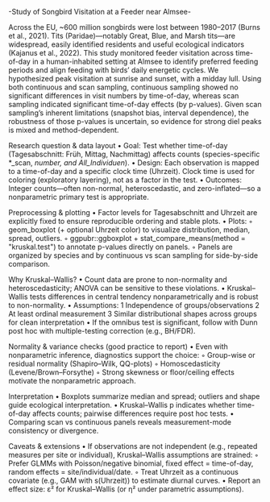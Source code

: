 -Study of Songbird Visitation at a Feeder near Almsee-

Across the EU, ~600 million songbirds were lost between 1980–2017 (Burns et al., 2021). 
Tits (Paridae)—notably Great, Blue, and Marsh tits—are widespread, easily identified residents and useful ecological indicators (Kajanus et al., 2022). 
This study monitored feeder visitation across time-of-day in a human-inhabited setting at Almsee to identify preferred feeding periods and align feeding with birds’ daily energetic cycles. 
We hypothesized peak visitation at sunrise and sunset, with a midday lull. Using both continuous and scan sampling, continuous sampling showed no significant differences in visit numbers by time-of-day, 
whereas scan sampling indicated significant time-of-day effects (by p-values). 
Given scan sampling’s inherent limitations (snapshot bias, interval dependence), the robustness of those p-values is uncertain, so evidence for strong diel peaks is mixed and method-dependent.

Research question & data layout
	•	Goal: Test whether time-of-day (Tagesabschnitt: Früh, Mittag, Nachmittag) affects counts (species-specific *_scan, *_number, and All_Individuen_*).
	•	Design: Each observation is mapped to a time-of-day and a specific clock time (Uhrzeit). Clock time is used for coloring (exploratory layering), not as a factor in the test.
	•	Outcomes: Integer counts—often non-normal, heteroscedastic, and zero-inflated—so a nonparametric primary test is appropriate.

Preprocessing & plotting
	•	Factor levels for Tagesabschnitt and Uhrzeit are explicitly fixed to ensure reproducible ordering and stable plots.
	•	Plots:
	◦	geom_boxplot (+ optional Uhrzeit color) to visualize distribution, median, spread, outliers.
	◦	ggpubr::ggboxplot + stat_compare_means(method = "kruskal.test") to annotate p-values directly on panels.
	◦	Panels are organized by species and by continuous vs scan sampling for side-by-side comparison.

Why Kruskal–Wallis?
	•	Count data are prone to non-normality and heteroscedasticity; ANOVA can be sensitive to these violations.
	•	Kruskal–Wallis tests differences in central tendency nonparametrically and is robust to non-normality.
	•	Assumptions:
	1	Independence of groups/observations
	2	At least ordinal measurement
	3	Similar distributional shapes across groups for clean interpretation
	•	If the omnibus test is significant, follow with Dunn post hoc with multiple-testing correction (e.g., BH/FDR).

Normality & variance checks (good practice to report)
	•	Even with nonparametric inference, diagnostics support the choice:
	◦	Group-wise or residual normality (Shapiro–Wilk, QQ-plots)
	◦	Homoscedasticity (Levene/Brown–Forsythe)
	◦	Strong skewness or floor/ceiling effects motivate the nonparametric approach.

Interpretation
	•	Boxplots summarize median and spread; outliers and shape guide ecological interpretation.
	•	Kruskal–Wallis p indicates whether time-of-day affects counts; pairwise differences require post hoc tests.
	•	Comparing scan vs continuous panels reveals measurement-mode consistency or divergence.

Caveats & extensions
	•	If observations are not independent (e.g., repeated measures per site or individual), Kruskal–Wallis assumptions are strained:
	◦	Prefer GLMMs with Poisson/negative binomial, fixed effect = time-of-day, random effects = site/individual/date.
	◦	Treat Uhrzeit as a continuous covariate (e.g., GAM with s(Uhrzeit)) to estimate diurnal curves.
	•	Report an effect size: ε² for Kruskal–Wallis (or η² under parametric assumptions).
